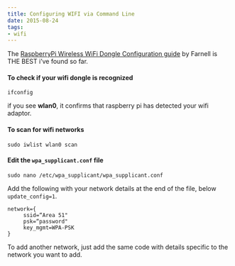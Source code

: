 ```yaml
---
title: Configuring WIFI via Command Line
date: 2015-08-24
tags:
- wifi
---
```


The [RaspberryPi Wireless WiFi Dongle Configuration guide](http://www.farnell.com/datasheets/1668709.pdf) by Farnell is THE BEST i’ve found so far.

#### To check if your wifi dongle is recognized 

	ifconfig 

if you see **wlan0**, it confirms that raspberry pi has detected your wifi adaptor.

#### To scan for wifi networks 

	sudo iwlist wlan0 scan

#### Edit the `wpa_supplicant.conf` file

	sudo nano /etc/wpa_supplicant/wpa_supplicant.conf

Add the following with your network details at the end of the file, below `update_config=1`.

	network={
	     ssid=“Area 51"
	     psk=“password"
	     key_mgmt=WPA-PSK
	}

To add another network, just add the same code with details specific to the network you want to add.